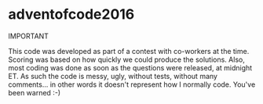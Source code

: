 # adventofcode2016

IMPORTANT

This code was developed as part of a contest with co-workers at the time. Scoring was based on how quickly we could produce the solutions. Also, most coding was done as soon as the questions were released, at midnight ET. As such the code is messy, ugly, without tests, without many comments... in other words it doesn't represent how I normally code. You've been warned :-)
